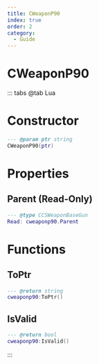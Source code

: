 ```yaml
---
title: CWeaponP90
index: true
order: 2
category:
  - Guide
---
```


# CWeaponP90

::: tabs
@tab Lua
# Constructor
```lua
--- @param ptr string
CWeaponP90(ptr)
```
# Properties
## Parent (Read-Only)
```lua
--- @type CCSWeaponBaseGun
Read: cweaponp90.Parent
```
# Functions
## ToPtr
```lua
--- @return string
cweaponp90:ToPtr()
```
## IsValid
```lua
--- @return bool
cweaponp90:IsValid()
```

:::
